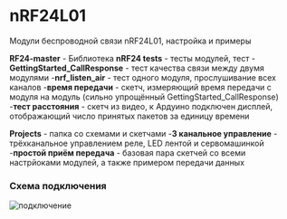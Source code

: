﻿# nRF24L01
Модули беспроводной связи nRF24L01, настройка и примеры

**RF24-master** - Библиотека
**nRF24 tests** - тесты модулей, тест
-**GettingStarted_CallResponse** - тест качества связи между двумя модулями
-**nrf_listen_air** - тест одного модуля, прослушивание всех каналов
-**время передачи** - скетч, измеряющий время передачи с модуля на модуль (сильно упрощённый GettingStarted_CallResponse)
-**тест расстояния** - скетч из видео, к Ардуино подключен дисплей, отображающий число принятых пакетов за единицу времени
  
**Projects** - папка со схемами и скетчами
-**3 канальное управление** - трёхканальное управлением реле, LED лентой и сервомашинкой
-**простой приём передача** - базовая пара скетчей со всеми настрйоками модулей, а также примером передачи данных
 
 
### Схема подключения
![подключение](https://github.com/AlexGyver/nRF24L01/blob/master/connect.jpg)
